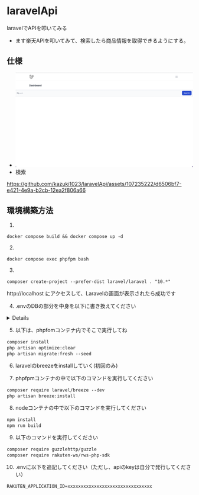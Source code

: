 # laravelApi
laravelでAPIを叩いてみる
- ます楽天APIを叩いてみて、検索したら商品情報を取得できるようにする。

## 仕様
- ![検索画面](./img/dashboard.png)
- 検索


https://github.com/kazuki1023/laravelApi/assets/107235222/d6506bf7-e421-4e9a-b2cb-12ea2f806a66


## 環境構築方法
1. 
```
docker compose build && docker compose up -d
```

2. 
```
docker compose exec phpfpm bash
```

3. 
```
composer create-project --prefer-dist laravel/laravel . "10.*"
```

http://localhost
にアクセスして、Laravelの画面が表示されたら成功です

4. .envのDBの部分を中身を以下に書き換えてください
<details>

```
DB_CONNECTION=mysql
DB_HOST=mysql
DB_PORT=3306
DB_DATABASE=laravel
DB_USERNAME=laravel
DB_PASSWORD=password
```
</details>

5. 以下は、phpfomコンテナ内でそこで実行してね
```console
composer install
php artisan optimize:clear
php artisan migrate:fresh --seed
```

6. laravelのbreezeをinstallしていく(初回のみ)

7. phpfpmコンテナの中で以下のコマンドを実行してください
```console
composer require laravel/breeze --dev
php artisan breeze:install
```

8. nodeコンテナの中で以下のコマンドを実行してください
```
npm install
npm run build
```

9. 以下のコマンドを実行してください
```
composer require guzzlehttp/guzzle
composer require rakuten-ws/rws-php-sdk
```

10. .envに以下を追記してください（ただし、apiのkeyは自分で発行してください）
```
RAKUTEN_APPLICATION_ID=xxxxxxxxxxxxxxxxxxxxxxxxxxxxxxxx
```
